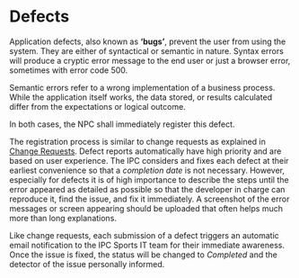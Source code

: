 # Defects

Application defects, also known as **‘bugs’**, prevent the user from using the system. They are either 
of syntactical or semantic in nature. Syntax errors will produce a cryptic error message to the end 
user or just a browser error, sometimes with error code 500. 

Semantic errors refer to a wrong implementation of a business process. While the application itself 
works, the data stored, or results calculated differ from the expectations or logical outcome.

In both cases, the NPC shall immediately register this defect. 

The registration process is similar to change requests as explained in [Change Requests](database-issue-tracker/change-requests.md). 
Defect reports automatically have high priority and are based on user experience. The IPC considers and 
fixes each defect at their earliest convenience so that a *completion date* is not necessary. However, 
especially for defects it is of high importance to describe the steps until the error appeared as 
detailed as possible so that the developer in charge can reproduce it, find the issue, and fix it 
immediately. A screenshot of the error messages or screen appearing should be uploaded that often 
helps much more than long explanations. 

Like change requests, each submission of a defect triggers an automatic email notification to the 
IPC Sports IT team for their immediate awareness. Once the issue is fixed, the status will be changed 
to *Completed* and the detector of the issue personally informed.